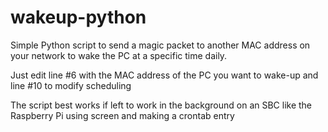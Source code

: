 # wakeup-python
Simple Python script to send a magic packet to another MAC address on your network to wake the PC at a specific time daily.

Just edit line #6 with the MAC address of the PC you want to wake-up and line #10 to modify scheduling

The script best works if left to work in the background on an SBC like the Raspberry Pi using screen and making a crontab entry
